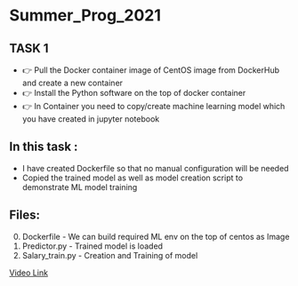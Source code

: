 # Summer_Prog_2021
## TASK 1
* 👉 Pull the Docker container image of CentOS image from DockerHub and create a new container
* 👉 Install the Python software on the top of docker container
* 👉 In Container you need to copy/create machine learning model which you have created in jupyter notebook

## In this task :
* I have created Dockerfile so that no manual configuration will be needed
* Copied the trained model as well as model creation script to demonstrate ML model training

## Files:
0. Dockerfile - We can build required ML env on the top of centos as Image
1. Predictor.py - Trained model is loaded
2. Salary_train.py - Creation and Training of model

[Video Link](https://www.youtube.com/watch?v=i7D3VtRYosU)

